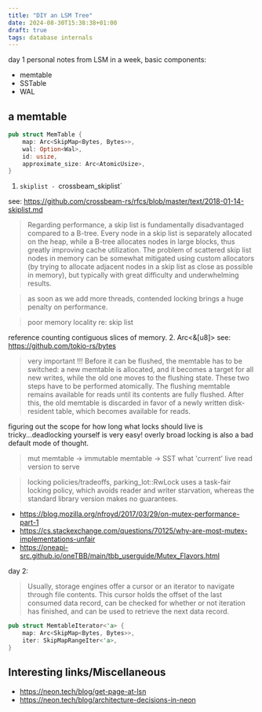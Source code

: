 ```yaml
---
title: "DIY an LSM Tree"
date: 2024-08-30T15:38:38+01:00
draft: true
tags: database internals
---
```


day 1 personal notes from LSM in a week, basic components:

- memtable
- SSTable
- WAL

## a memtable

```rust
pub struct MemTable {
    map: Arc<SkipMap<Bytes, Bytes>>,
    wal: Option<Wal>,
    id: usize,
    approximate_size: Arc<AtomicUsize>,
}
```

1. `skiplist - `crossbeam_skiplist`

see: https://github.com/crossbeam-rs/rfcs/blob/master/text/2018-01-14-skiplist.md
> Regarding performance, a skip list is fundamentally disadvantaged compared to a B-tree. Every node in a skip list is separately allocated on the heap, while a B-tree allocates nodes in large blocks, thus greatly improving cache utilization. The problem of scattered skip list nodes in memory can be somewhat mitigated using custom allocators (by trying to allocate adjacent nodes in a skip list as close as possible in memory), but typically with great difficulty and underwhelming results.

> as soon as we add more threads, contended locking brings a huge penalty on performance.

> poor memory locality re: skip list

reference counting contiguous slices of memory.
2. Arc<&[u8]> see: https://github.com/tokio-rs/bytes

> very important !!!
> Before it can be flushed, the memtable has to be switched: a new memtable is allocated, and it becomes a target for all new writes, while the old one moves to the flushing state. These two steps have to be performed atomically.
> The flushing memtable remains available for reads until its contents are fully flushed. After this, the old memtable is discarded in favor of a newly written disk-resident table, which becomes available for reads.

figuring out the scope for how long what locks should live is tricky...deadlocking yourself is very easy! overly broad locking is also a bad default mode of thought.

> mut memtable -> immutable memtable -> SST what 'current' live read version to serve

> locking policies/tradeoffs, parking_lot::RwLock uses a task-fair locking policy, which avoids reader and writer starvation, whereas the standard library version makes no guarantees.
- https://blog.mozilla.org/nfroyd/2017/03/29/on-mutex-performance-part-1
- https://cs.stackexchange.com/questions/70125/why-are-most-mutex-implementations-unfair
- https://oneapi-src.github.io/oneTBB/main/tbb_userguide/Mutex_Flavors.html


day 2:

> Usually, storage engines offer a cursor or an iterator to navigate through file contents. This cursor holds the offset of the last consumed data record, can be checked for whether or not iteration has finished, and can be used to retrieve the next data record.

```rust
pub struct MemtableIterator<'a> {
    map: Arc<SkipMap<Bytes, Bytes>>,
    iter: SkipMapRangeIter<'a>,
}
```

## Interesting links/Miscellaneous
- https://neon.tech/blog/get-page-at-lsn
- https://neon.tech/blog/architecture-decisions-in-neon

